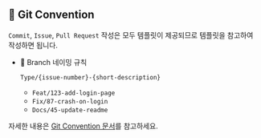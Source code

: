 ## 🧾 Git Convention

`Commit`, `Issue`, `Pull Request` 작성은 모두 템플릿이 제공되므로 템플릿을 참고하여 작성하면 됩니다.

- 🔀 Branch 네이밍 규칙

  ```
  Type/{issue-number}-{short-description}
  ```

  - `Feat/123-add-login-page`
  - `Fix/87-crash-on-login`
  - `Docs/45-update-readme`

자세한 내용은 [Git Convention 문서](.github/docs/git-convention.md)를 참고하세요.
